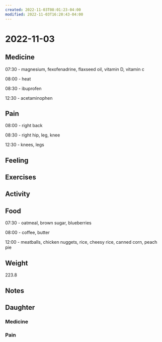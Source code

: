 ```yaml
---
created: 2022-11-03T08:01:23-04:00
modified: 2022-11-03T16:20:43-04:00
---
```


# 2022-11-03

## Medicine

07:30 - magnesium, fexofenadrine, flaxseed oil, vitamin D, vitamin c 

08:00 - heat

08:30 - ibuprofen 

12:30 - acetaminophen 

## Pain

08:00 - right back

08:30 - right hip, leg, knee

12:30 - knees, legs

## Feeling


## Exercises


## Activity


## Food

07:30 - oatmeal, brown sugar, blueberries

08:00 - coffee, butter 

12:00 - meatballs, chicken nuggets, rice, cheesy rice, canned corn, peach pie

## Weight

223.8

## Notes

## Daughter


### Medicine


### Pain
